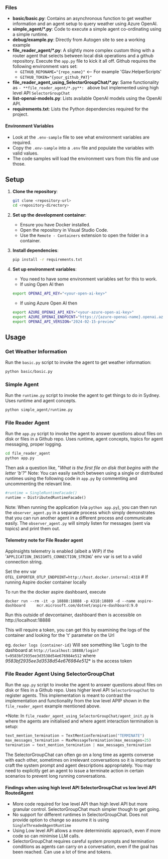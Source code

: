 
### Files

- **basic/basic.py**: Contains an asynchronous function to get weather information and an agent setup to query weather using Azure OpenAI.
- **simple_agent/*.py**: Code to execute a simple agent co-ordinating using a simple runtime.
- **debug/example.py**: Directly from Autogen site to see a working example
- **file_reader_agent/*.py**: A slightly more complex custom thing with a router agent that selects between local disk operations and a github repository. Execute the `app.py` file to kick it all off. Github requires the following environment vars set:
  - `GITHUB_REPONAME="{repo_name}"`  <-- For example 'Glav.HelperScripts'
  - `GITHUB_TOKEN="{your_github_PAT}"`
- **file_reader_agent_using_SelectorGroupChat/*.py**: Same functionality as `- **file_reader_agent/*.py**: ` above but implemented using high level API `SelectorGroupChat`
- **list-openai-models.py**: Lists available OpenAI models using the OpenAI API.
- **requirements.txt**: Lists the Python dependencies required for the project.

#### Environment Variables
- Look at the `.env-sample` file to see what environment variables are required.
- Copy the `.env-sample` into a `.env` file and populate the variables with valid values.
- The code samples will load the environment vars from this file and use those.

## Setup

1. **Clone the repository**:
    ```sh
    git clone <repository-url>
    cd <repository-directory>
    ```

2. **Set up the development container**:
    - Ensure you have Docker installed.
    - Open the repository in Visual Studio Code.
    - Use the `Remote - Containers` extension to open the folder in a container.

3. **Install dependencies**:
    ```sh
    pip install -r requirements.txt
    ```

4. **Set up environment variables**:
    - You need to have some environment variables set for this to work.
    - If using Open AI then
    ```sh
    export OPENAI_API_KEY="<your-open-ai-key>"
    ```
    - If using Azure Open AI then
    ```sh
    export AZURE_OPENAI_API_KEY="<your-azure-open-ai-key>"
    export AZURE_OPENAI_ENDPOINT="https://{azure-openai-name}.openai.azure.com"
    export OPENAI_API_VERSION="2024-02-15-preview"
    ```

## Usage

### Get Weather Information

Run the `basic.py` script to invoke the agent to get weather information:

```sh
python basic/basic.py
```

### Simple Agent
Run the `runtime.py` script to invoke the agent to get things to do in Sydney.
Uses runtime and agent concepts.

```sh
python simple_agent/runtime.py
```

### File Reader Agent
Run the `app.py` script to invoke the agent to answer questions about files on disk or files in a Github repo.
Uses runtime, agent concepts, topics for agent messaging, proper logging.

```sh
cd file_reader_agent
python app.py
```
Then ask a question like, "*What is the first file on disk that begins with the letter 'b'?*"
Note: You can easily switch between using a single or distributed runtimes using the following code in `app.py` by commenting and uncommenting the relevant line.
```python
#runtime = SingleRuntimeFacade()
runtime = DistributedRuntimeFacade()
```
Note: When running the application (via `python app.py`), you can then run the `observer_agent.py` in a separate process which simply demonstrates that you can run another agent in a different process and communicate easily.
The `observer_agent.py` will simply listen for messages (sent via topics) and print them out.

#### Telemetry note for File Reader agent
AppInsights telemetry is enabled (albeit a WIP) if the '```APPLICATION_INSIGHTS_CONNECTION_STRING```' env var is set to a valid connection string.

Set the env var  ```OTEL_EXPORTER_OTLP_ENDPOINT=http://host.docker.internal:4318```  # If running Aspire docker container locally

To run the the docker aspire dashboard, execute
```
docker run --rm -it -p 18888:18888 -p 4318:18889 -d --name aspire-dashboard     mcr.microsoft.com/dotnet/aspire-dashboard:9.0
```
Run this outside of devcontainer, dashboard then is accessible on http://localhost:18888

This will require a token, you can get this by examining the logs of the container and looking for the 't' parameter on the Url

eg. ```docker logs {container-id}```
Will see something like 'Login to the dashboard at ```http://localhost:18888/login?t=9583bf2935ee3d3538d54e676984e512``` where *9583bf2935ee3d3538d54e676984e512** is the access token


### File Reader Agent Using SelectorGroupChat
Run the `app.py` script to invoke the agent to answer questions about files on disk or files in a Github repo.
Uses higher level API `SelectorGroupChat` to register agents. This implementation is meant to contrast the implementation and functionality from the low level APIP shown in the `file_reader_agent` example mentioned above.

*Note: In `file_reader_agent_using_SelectorGroupChat/agent_init.py` is where the agents are initialised and where agent interaction termination is setup:
```python
text_mention_termination = TextMentionTermination("TERMINATE")
max_messages_termination = MaxMessageTermination(max_messages=25)
termination = text_mention_termination | max_messages_termination
```
The SelectorGroupChat can often go on a long time as agents converse with each other, sometimes on irrelevant conversations so it is important to craft the system prompt and agent descriptions appropriately. You may need to explicitly get an agent to issue a terminate action in certain scenarios to prevent long running conversations.

#### Findings when using high level API SelectorGroupChat vs low level API RoutedAgent
- More code required for low level API than high level API but more granular control. SelectorGroupChat much simpler though to get going.
- No support for different runtimes in SelectorGroupChat. Does not provide option to change so assume it is using `SingleThreadedAgentRuntime`
- Using Low level API allows a more deterministic approach, even if more code so can minimise LLM calls.
- SelectorGroupChat requires careful system prompts and termination conditions as agents can carry on a conversation, even if the goal has been reached. Can use a lot of time and tokens.





